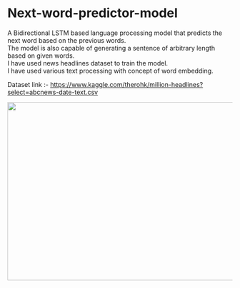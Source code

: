# Next-word-predictor-model
A Bidirectional LSTM based language processing model that predicts the next word based on the previous words.<br>
The model is also capable of generating a sentence of arbitrary length based on given words.<br>
I have used news headlines dataset to train the model.<br>
I have used various text processing with concept of word embedding.<br>

Dataset link :- https://www.kaggle.com/therohk/million-headlines?select=abcnews-date-text.csv

<img src='https://github.com/nilay121/Next-word-predictor-model/blob/main/pred..png' height=400 width=700>

